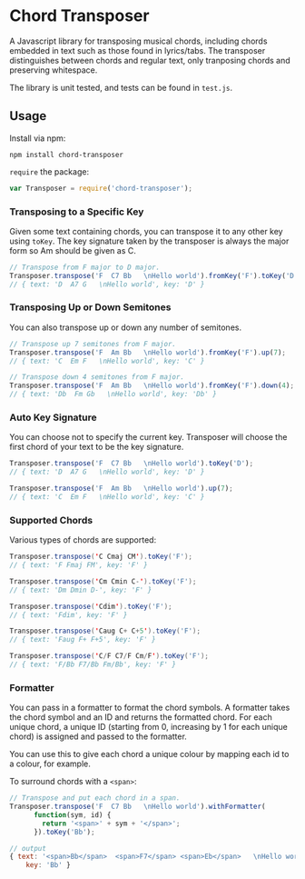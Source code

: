 Chord Transposer
========

A Javascript library for transposing musical chords, including chords embedded
in text such as those found in lyrics/tabs. The transposer distinguishes between
chords and regular text, only tranposing chords and preserving whitespace.

The library is unit tested, and tests can be found in `test.js`.

## Usage

Install via npm:

```
npm install chord-transposer
```

`require` the package:

```javascript
var Transposer = require('chord-transposer');
```

### Transposing to a Specific Key

Given some text containing chords, you can transpose it to any other key using
`toKey`. The key signature taken by the transposer is always the major form so
Am should be given as C.

```javascript
// Transpose from F major to D major.
Transposer.transpose('F  C7 Bb   \nHello world').fromKey('F').toKey('D');
// { text: 'D  A7 G   \nHello world', key: 'D' }
```

### Transposing Up or Down Semitones

You can also transpose up or down any number of semitones.

```javascript
// Transpose up 7 semitones from F major.
Transposer.transpose('F  Am Bb   \nHello world').fromKey('F').up(7);
// { text: 'C  Em F   \nHello world', key: 'C' }

// Transpose down 4 semitones from F major.
Transposer.transpose('F  Am Bb   \nHello world').fromKey('F').down(4);
// { text: 'Db  Fm Gb   \nHello world', key: 'Db' }
```

### Auto Key Signature

You can choose not to specify the current key. Transposer will choose the first
chord of your text to be the key signature.

```javascript
Transposer.transpose('F  C7 Bb   \nHello world').toKey('D');
// { text: 'D  A7 G   \nHello world', key: 'D' }

Transposer.transpose('F  Am Bb   \nHello world').up(7);
// { text: 'C  Em F   \nHello world', key: 'C' }
```

### Supported Chords

Various types of chords are supported:

```java
Transposer.transpose('C Cmaj CM').toKey('F');
// { text: 'F Fmaj FM', key: 'F' }

Transposer.transpose('Cm Cmin C-').toKey('F');
// { text: 'Dm Dmin D-', key: 'F' }

Transposer.transpose('Cdim').toKey('F');
// { text: 'Fdim', key: 'F' }

Transposer.transpose('Caug C+ C+5').toKey('F');
// { text: 'Faug F+ F+5', key: 'F' }

Transposer.transpose('C/F C7/F Cm/F').toKey('F');
// { text: 'F/Bb F7/Bb Fm/Bb', key: 'F' }
```

### Formatter

You can pass in a formatter to format the chord symbols. A formatter takes the
chord symbol and an ID and returns the formatted chord. For each unique chord, a
unique ID (starting from 0, increasing by 1 for each unique chord) is assigned
and passed to the formatter.

You can use this to give each chord a unique colour by mapping each id to a
colour, for example.

To surround chords with a `<span>`:

```javascript
// Transpose and put each chord in a span.
Transposer.transpose('F  C7 Bb   \nHello world').withFormatter(
      function(sym, id) {
        return '<span>' + sym + '</span>';
      }).toKey('Bb');

// output
{ text: '<span>Bb</span>  <span>F7</span> <span>Eb</span>   \nHello world',
	key: 'Bb' }
```
